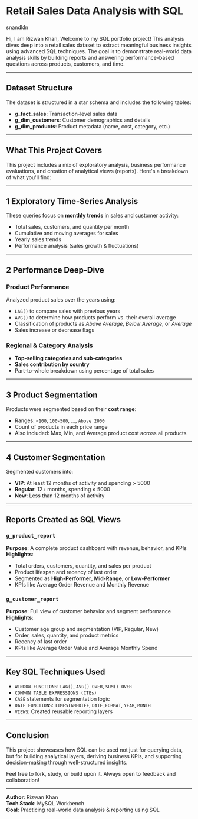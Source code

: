 #  Retail Sales Data Analysis with SQL
snandkln

Hi, I am Rizwan Khan, Welcome to my SQL portfolio project! This analysis dives deep into a retail sales dataset to extract meaningful business insights using advanced SQL techniques. The goal is to demonstrate real-world data analysis skills by building reports and answering performance-based questions across products, customers, and time.

---

##  Dataset Structure

The dataset is structured in a star schema and includes the following tables:

- **g_fact_sales**: Transaction-level sales data
- **g_dim_customers**: Customer demographics and details
- **g_dim_products**: Product metadata (name, cost, category, etc.)

---

##  What This Project Covers

This project includes a mix of exploratory analysis, business performance evaluations, and creation of analytical views (reports). Here's a breakdown of what you'll find:

---

## 1 Exploratory Time-Series Analysis

These queries focus on **monthly trends** in sales and customer activity:

- Total sales, customers, and quantity per month
- Cumulative and moving averages for sales
- Yearly sales trends
- Performance analysis (sales growth & fluctuations)

---

## 2 Performance Deep-Dive

###  Product Performance

Analyzed product sales over the years using:

- `LAG()` to compare sales with previous years
- `AVG()` to determine how products perform vs. their overall average
- Classification of products as *Above Average*, *Below Average*, or *Average*
- Sales increase or decrease flags

###  Regional & Category Analysis

- **Top-selling categories and sub-categories**
- **Sales contribution by country**
- Part-to-whole breakdown using percentage of total sales

---

## 3 Product Segmentation

Products were segmented based on their **cost range**:

- Ranges: `<100`, `100-500`, ..., `Above 2000`
- Count of products in each price range
- Also included: Max, Min, and Average product cost across all products

---

## 4 Customer Segmentation

Segmented customers into:

- **VIP**: At least 12 months of activity and spending > 5000
- **Regular**: 12+ months, spending ≤ 5000
- **New**: Less than 12 months of activity

---

##  Reports Created as SQL Views

###  `g_product_report`

**Purpose**: A complete product dashboard with revenue, behavior, and KPIs  
**Highlights**:
- Total orders, customers, quantity, and sales per product
- Product lifespan and recency of last order
- Segmented as **High-Performer**, **Mid-Range**, or **Low-Performer**
- KPIs like Average Order Revenue and Monthly Revenue

###  `g_customer_report`

**Purpose**: Full view of customer behavior and segment performance  
**Highlights**:
- Customer age group and segmentation (VIP, Regular, New)
- Order, sales, quantity, and product metrics
- Recency of last order
- KPIs like Average Order Value and Average Monthly Spend

---

##  Key SQL Techniques Used

- `WINDOW FUNCTIONS`: `LAG()`, `AVG() OVER`, `SUM() OVER`
- `COMMON TABLE EXPRESSIONS (CTEs)`
- `CASE` statements for segmentation logic
- `DATE FUNCTIONS`: `TIMESTAMPDIFF`, `DATE_FORMAT`, `YEAR`, `MONTH`
- `VIEWS`: Created reusable reporting layers

---

##  Conclusion

This project showcases how SQL can be used not just for querying data, but for building analytical layers, deriving business KPIs, and supporting decision-making through well-structured insights.

Feel free to fork, study, or build upon it. Always open to feedback and collaboration!

---

**Author**: Rizwan Khan  
**Tech Stack**: MySQL Workbench  
**Goal**: Practicing real-world data analysis & reporting using SQL
